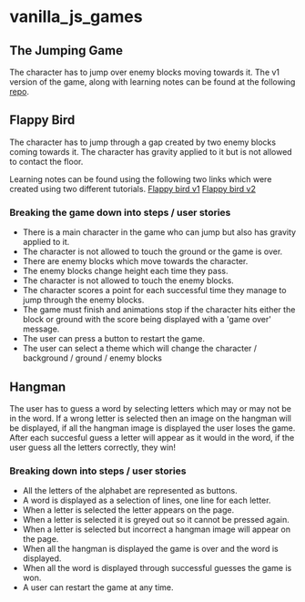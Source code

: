 # vanilla_js_games

## The Jumping Game
The character has to jump over enemy blocks moving towards it. The v1 version of the game, along with learning notes can be found at the following [repo](https://github.com/hurc87/jumping_game).

## Flappy Bird

The character has to jump through a gap created by two enemy blocks coming towards it. The character has gravity applied to it but is not allowed to contact the floor.

Learning notes can be found using the following two links which were created using two different tutorials.
[Flappy bird v1](https://github.com/hurc87/flappy_bird)
[Flappy bird v2](https://github.com/hurc87/flappy_bird_v2)

### Breaking the game down into steps / user stories
* There is a main character in the game who can jump but also has gravity applied to it.
* The character is not allowed to touch the ground or the game is over. 
* There are enemy blocks which move towards the character.
* The enemy blocks change height each time they pass.
* The character is not allowed to touch the enemy blocks.
* The character scores a point for each successful time they manage to jump through the enemy blocks. 
* The game must finish and animations stop if the character hits either the block or ground with the score being displayed with a 'game over' message. 
* The user can press a button to restart the game.
* The user can select a theme which will change the character / background / ground / enemy blocks 

## Hangman

The user has to guess a word by selecting letters which may or may not be in the word. If a wrong letter is selected then an image on the hangman will be displayed, if all the hangman image is displayed the user loses the game. After each succesful guess a letter will appear as it would in the word, if the user guess all the letters correctly, they win! 

### Breaking down into steps / user stories
* All the letters of the alphabet are represented as buttons.
* A word is displayed as a selection of lines, one line for each letter.
* When a letter is selected the letter appears on the page.
* When a letter is selected it is greyed out so it cannot be pressed again.
* When a letter is selected but incorrect a hangman image will appear on the page.
* When all the hangman is displayed the game is over and the word is displayed.
* When all the word is displayed through successful guesses the game is won.
* A user can restart the game at any time.